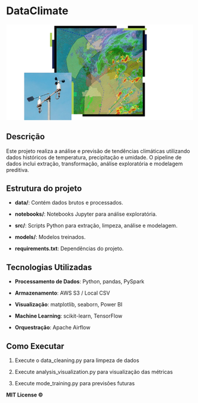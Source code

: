 # DataClimate

![a](a.png)

## Descrição
Este projeto realiza a análise e previsão de tendências climáticas utilizando dados históricos de temperatura, precipitação e umidade. O pipeline de dados inclui extração, transformação, análise exploratória e modelagem preditiva.

## Estrutura do projeto

- **data/**: Contém dados brutos e processados.

- **notebooks/**: Notebooks Jupyter para análise exploratória.

- **src/**: Scripts Python para extração, limpeza, análise e modelagem.

- **models/**: Modelos treinados.

- **requirements.txt**: Dependências do projeto.

## Tecnologias Utilizadas

- **Processamento de Dados**: Python, pandas, PySpark

- **Armazenamento**: AWS S3 / Local CSV

- **Visualização**: matplotlib, seaborn, Power BI

- **Machine Learning**: scikit-learn, TensorFlow

- **Orquestração**: Apache Airflow


## Como Executar

1. Execute o data_cleaning.py para limpeza de dados

2. Execute analysis_visualization.py para visualização das métricas

3. Execute mode_training.py para previsões futuras

   

**MIT License ©**
